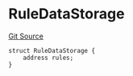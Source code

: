 # RuleDataStorage
[Git Source](https://github.com/thrackle-io/tron/blob/81964a0e15d7593cfe172486fd6691a89432c332/src/economic/ruleProcessor/RuleProcessorDiamondLib.sol)


```solidity
struct RuleDataStorage {
    address rules;
}
```

